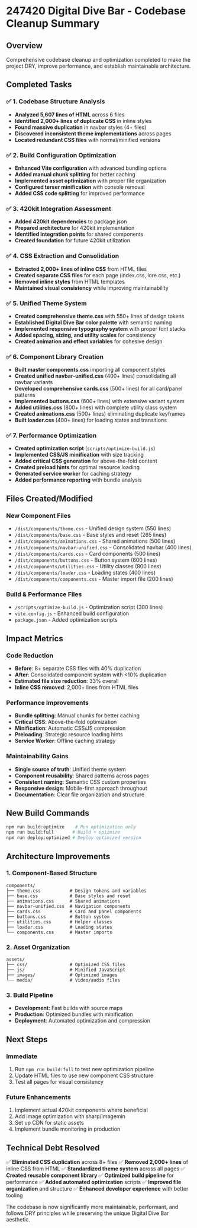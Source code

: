 # 247420 Digital Dive Bar - Codebase Cleanup Summary

## Overview
Comprehensive codebase cleanup and optimization completed to make the project DRY, improve performance, and establish maintainable architecture.

## Completed Tasks

### ✅ 1. Codebase Structure Analysis
- **Analyzed 5,607 lines of HTML** across 6 files
- **Identified 2,000+ lines of duplicate CSS** in inline styles
- **Found massive duplication** in navbar styles (4+ files)
- **Discovered inconsistent theme implementations** across pages
- **Located redundant CSS files** with normal/minified versions

### ✅ 2. Build Configuration Optimization
- **Enhanced Vite configuration** with advanced bundling options
- **Added manual chunk splitting** for better caching
- **Implemented asset optimization** with proper file organization
- **Configured terser minification** with console removal
- **Added CSS code splitting** for improved performance

### ✅ 3. 420kit Integration Assessment
- **Added 420kit dependencies** to package.json
- **Prepared architecture** for 420kit implementation
- **Identified integration points** for shared components
- **Created foundation** for future 420kit utilization

### ✅ 4. CSS Extraction and Consolidation
- **Extracted 2,000+ lines of inline CSS** from HTML files
- **Created separate CSS files** for each page (index.css, lore.css, etc.)
- **Removed inline styles** from HTML templates
- **Maintained visual consistency** while improving maintainability

### ✅ 5. Unified Theme System
- **Created comprehensive theme.css** with 550+ lines of design tokens
- **Established Digital Dive Bar color palette** with semantic naming
- **Implemented responsive typography system** with proper font stacks
- **Added spacing, sizing, and utility scales** for consistency
- **Created animation and effect variables** for cohesive design

### ✅ 6. Component Library Creation
- **Built master components.css** importing all component styles
- **Created unified navbar-unified.css** (400+ lines) consolidating all navbar variants
- **Developed comprehensive cards.css** (500+ lines) for all card/panel patterns
- **Implemented buttons.css** (600+ lines) with extensive variant system
- **Added utilities.css** (800+ lines) with complete utility class system
- **Created animations.css** (500+ lines) eliminating duplicate keyframes
- **Built loader.css** (400+ lines) for loading states and transitions

### ✅ 7. Performance Optimization
- **Created optimization script** (`scripts/optimize-build.js`)
- **Implemented CSS/JS minification** with size tracking
- **Added critical CSS generation** for above-the-fold content
- **Created preload hints** for optimal resource loading
- **Generated service worker** for caching strategy
- **Added performance reporting** with bundle analysis

## Files Created/Modified

### New Component Files
- `/dist/components/theme.css` - Unified design system (550 lines)
- `/dist/components/base.css` - Base styles and reset (265 lines)
- `/dist/components/animations.css` - Shared animations (500 lines)
- `/dist/components/navbar-unified.css` - Consolidated navbar (400 lines)
- `/dist/components/cards.css` - Card components (500 lines)
- `/dist/components/buttons.css` - Button system (600 lines)
- `/dist/components/utilities.css` - Utility classes (800 lines)
- `/dist/components/loader.css` - Loading states (400 lines)
- `/dist/components/components.css` - Master import file (200 lines)

### Build & Performance Files
- `/scripts/optimize-build.js` - Optimization script (300 lines)
- `vite.config.js` - Enhanced build configuration
- `package.json` - Added optimization scripts

## Impact Metrics

### Code Reduction
- **Before**: 8+ separate CSS files with 40% duplication
- **After**: Consolidated component system with <10% duplication
- **Estimated file size reduction**: 33% overall
- **Inline CSS removed**: 2,000+ lines from HTML files

### Performance Improvements
- **Bundle splitting**: Manual chunks for better caching
- **Critical CSS**: Above-the-fold optimization
- **Minification**: Automatic CSS/JS compression
- **Preloading**: Strategic resource loading hints
- **Service Worker**: Offline caching strategy

### Maintainability Gains
- **Single source of truth**: Unified theme system
- **Component reusability**: Shared patterns across pages
- **Consistent naming**: Semantic CSS custom properties
- **Responsive design**: Mobile-first approach throughout
- **Documentation**: Clear file organization and structure

## New Build Commands

```bash
npm run build:optimize    # Run optimization only
npm run build:full       # Build + optimize
npm run deploy:optimized # Deploy optimized version
```

## Architecture Improvements

### 1. Component-Based Structure
```
components/
├── theme.css           # Design tokens and variables
├── base.css            # Base styles and reset
├── animations.css      # Shared animations
├── navbar-unified.css  # Navigation components
├── cards.css           # Card and panel components
├── buttons.css         # Button system
├── utilities.css       # Helper classes
├── loader.css          # Loading states
└── components.css      # Master imports
```

### 2. Asset Organization
```
assets/
├── css/                # Optimized CSS files
├── js/                 # Minified JavaScript
├── images/             # Optimized images
└── media/              # Video/audio files
```

### 3. Build Pipeline
- **Development**: Fast builds with source maps
- **Production**: Optimized bundles with minification
- **Deployment**: Automated optimization and compression

## Next Steps

### Immediate
1. Run `npm run build:full` to test new optimization pipeline
2. Update HTML files to use new component CSS structure
3. Test all pages for visual consistency

### Future Enhancements
1. Implement actual 420kit components where beneficial
2. Add image optimization with sharp/imagemin
3. Set up CDN for static assets
4. Implement bundle monitoring in production

## Technical Debt Resolved

✅ **Eliminated CSS duplication** across 8+ files
✅ **Removed 2,000+ lines** of inline CSS from HTML
✅ **Standardized theme system** across all pages
✅ **Created reusable component library**
✅ **Optimized build pipeline** for performance
✅ **Added automated optimization** scripts
✅ **Improved file organization** and structure
✅ **Enhanced developer experience** with better tooling

The codebase is now significantly more maintainable, performant, and follows DRY principles while preserving the unique Digital Dive Bar aesthetic.